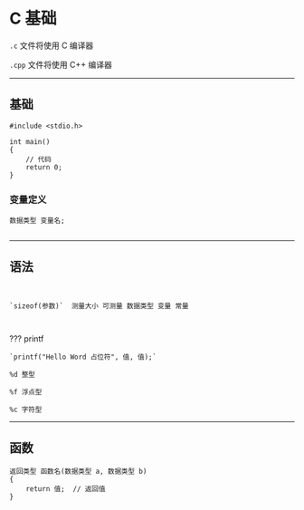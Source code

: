 # C 基础

`.c`  文件将使用 C 编译器

`.cpp`  文件将使用 C++ 编译器


---
## 基础

```
#include <stdio.h>

int main()
{
    // 代码
    return 0;
}
```

### 变量定义

```
数据类型 变量名;


```

---
## 语法

```


`sizeof(参数)`  测量大小 可测量 数据类型 变量 常量



```

??? printf

    `printf("Hello Word 占位符", 值, 值);`

    %d 整型

    %f 浮点型

    %c 字符型


---
## 函数

```
返回类型 函数名(数据类型 a, 数据类型 b)
{
    return 值;  // 返回值
}
```